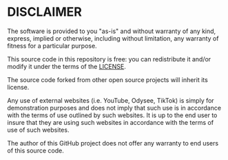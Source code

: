 # DISCLAIMER
The software is provided to you "as-is" and without warranty of any kind, express, 
implied or otherwise, including without limitation, any warranty of fitness for a 
particular purpose.

This source code in this repository is free: you can redistribute it and/or modify it under
the terms of the [LICENSE](LICENSE).

The source code forked from other open source projects will inherit its license.

Any use of external websites (i.e. YouTube, Odysee, TikTok) is simply for demonstration
purposes and does not imply that such use is in accordance with the terms of use outlined
by such websites.  It is up to the end user to insure that they are using such websites 
in accordance with the terms of use of such websites.

The author of this GitHub project does not offer any warranty to end users of this source code.
